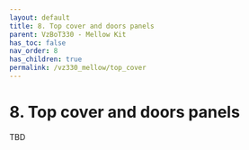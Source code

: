 ```yaml
---
layout: default
title: 8. Top cover and doors panels
parent: VzBoT330 - Mellow Kit
has_toc: false
nav_order: 8
has_children: true
permalink: /vz330_mellow/top_cover
---
```


# 8. Top cover and doors panels

TBD